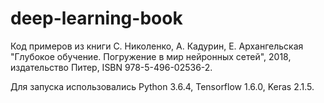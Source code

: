 # deep-learning-book
Код примеров из книги С. Николенко, А. Кадурин, Е. Архангельская "Глубокое обучение. Погружение в мир нейронных сетей", 2018, издательство Питер, ISBN 978-5-496-02536-2.

Для запуска использовались Python 3.6.4, Tensorflow 1.6.0, Keras 2.1.5.
